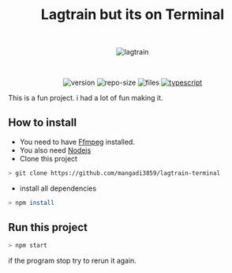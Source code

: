 
<div align="center">

# Lagtrain but its on Terminal

<br/>

![lagtrain](https://encrypted-tbn0.gstatic.com/images?q=tbn:ANd9GcSAwEFvvuVlg4lPcIZGLoeEb6kWKP3cJDzeYQ&usqp=CAU)

<br/>

![version](https://img.shields.io/github/package-json/v/mangadi3859/lagtrain-terminal?logo=json&logoColor=blue&style=flat-square)
![repo-size](https://img.shields.io/github/repo-size/mangadi3859/lagtrain-terminal?color=yellow&logo=square&logoColor=yellow&style=flat-square)
![files](https://img.shields.io/github/directory-file-count/mangadi3859/lagtrain-terminal?color=yellow&label=Files&logo=files&logoColor=yellow&style=flat-square)
[![typescript](https://img.shields.io/github/package-json/dependency-version/mangadi3859/lagtrain-terminal/dev/typescript?logo=typescript&style=flat-square)](https://www.npmjs.com/package/typescript)



</div>


This is a fun project. i had a lot of fun making it.

## How to install
- You need to have [Ffmpeg](https://ffmpeg.org) installed.
- You also need [Nodejs](https://nodejs.org)
- Clone this project
```bash
> git clone https://github.com/mangadi3859/lagtrain-terminal
```

- install all dependencies
```bash
> npm install
```

## Run this project
```bash
> npm start
```

if the program stop try to rerun it again.
